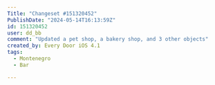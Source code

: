 ```yaml
---
Title: "Changeset #151320452"
PublishDate: "2024-05-14T16:13:59Z"
id: 151320452
user: dd_bb
comment: "Updated a pet shop, a bakery shop, and 3 other objects"
created_by: Every Door iOS 4.1
tags:
  - Montenegro
  - Bar

---
```

